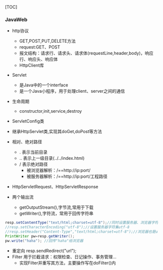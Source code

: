 [TOC]
### JavaWeb

- http协议
    - GET,POST,PUT,DELETE方法
    - request:GET、POST
    - 报文结构：请求行、请求头、请求体(requestLine,header,body)，响应行、响应头、响应体
    - HttpClient库

- Servlet
    - 是Java中的一个interface
    - 是一个Java小程序，用于处理client、server之间的通信

- 生命周期
    - constructor,init,service,destroy

- ServletConfig类
- 继承HttpServlet类,实现其doGet,doPost等方法
- 相对、绝对路径
    - . 表示当前目录
    - .. 表示上一级目录(../../index.html)
    - / 表示绝对路径
        - 被浏览器解析：/==http://ip:port/
        - 被服务器解析：/==http://ip:port/工程路径
- HttpServletRequest、HttpServletResponse
- 两个输出流
    - getOutputStream(),字节流,常用于下载
    - getWriter(),字符流，常用于回传字符串

```java
resp.setContentType("text/html;charset=utf-8");//同时设置服务器、浏览器字符集utf-8
//resp.setCharacterEncoding("utf-8");//设置服务器字符集utf-8
//resp.setHeader("Content-Type","text/html;charset=utf-8");//浏览器也是utf-8
PrintWriter pw=resp.getWriter();
pw.write("haha"); //回传"haha"给浏览器
```
- 重定向 resp.sendRedirect("url");
- Filter 用于拦截请求：权限检查、日记操作、事务管理...
    - 实现Filter并重写其方法，主要操作写在doFilter()内
